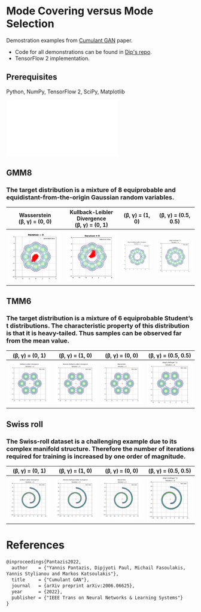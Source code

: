 # Mode Covering versus Mode Selection
Demostration examples from [Cumulant GAN](https://arxiv.org/abs/2006.06625) paper.
* Code for all demonstrations can be found in [Dip's repo](https://github.com/dipjyoti92/CumulantGAN/tree/main/).
* TensorFlow 2 implementation.



## Prerequisites
Python, NumPy, TensorFlow 2, SciPy, Matplotlib



![Alt-txt](beta_gamma_plane_R1-1.pdf)

## GMM8
### The target distribution is a mixture of 8 equiprobable and equidistant-from-the-origin Gaussian random variables.

|Wasserstein<br />(β, γ) = (0, 0)    |Kullback-Leibler Divergence <br />(β, γ) = (0, 1)|(β, γ) = (1, 0)            |(β, γ) = (0.5, 0.5)
:-----------------------------------:|:-----------------------------------------------:|:-------------------------:|:-------------------------------:
![Alt-txt](gifs/gmm8/Wasserstein.gif)|![Alt-txt](gifs/gmm8/KLD.gif)                    |![Alt-txt](gifs/gmm8/rKLD_3_contour.gif)|![Alt-txt](gifs/gmm8/Hellinger_1_contour.gif)



## TMM6
### The target distribution is a mixture of 6 equiprobable Student’s t distributions. The characteristic property of this distribution is that it is heavy-tailed. Thus samples can be observed far from the mean value.

 (β, γ) = (0, 1)           |  (β, γ) = (1, 0)             |   (β, γ) = (0, 0)                |  (β, γ) = (0.5, 0.5)
:-----------------------------:|:----------------------------:|:--------------------------------:|:--------------------------:
![Alt-txt](gifs/tmm6/KLD_contour.gif)|![Alt-txt](gifs/tmm6/rKLD_contour.gif)|![Alt-txt](gifs/tmm6/Wasserstein_contour.gif) |![Alt-txt](gifs/tmm6/Hellinger_contour.gif)

## Swiss roll
### The Swiss-roll dataset is a challenging example due to its complex manifold structure. Therefore the number of iterations required for training is increased by one order of magnitude.



 (β, γ) = (0, 1)           |  (β, γ) = (1, 0)             |   (β, γ) = (0, 0)                |  (β, γ) = (0.5, 0.5)
:-----------------------------:|:----------------------------:|:--------------------------------:|:--------------------------:
![Alt-txt](gifs/swiss_roll/SwissRoll_KLD_contour.gif)|![Alt-txt](gifs/swiss_roll/SwissRoll_rKLD_contour.gif)|![Alt-txt](gifs/swiss_roll/SwissRoll_Wasserstein_contour.gif) |![Alt-txt](gifs/swiss_roll/SwissRoll_Hellinger_contour.gif)

# References
```
@inproceedings{Pantazis2022,
  author    = {"Yannis Pantazis, Dipjyoti Paul, Michail Fasoulakis, Yannis Stylianou and Markos Katsoulakis"},
  title     = {"Cumulant GAN"},
  journal   = {arXiv preprint arXiv:2006.06625},
  year      = {2022},
  publisher = {"IEEE Trans on Neural Networks & Learning Systems"}
}
```









